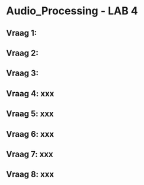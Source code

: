 # Audio_Processing - LAB 4
## Vraag 1: 

## Vraag 2: 

## Vraag 3: 


## Vraag 4: xxx

## Vraag 5: xxx

## Vraag 6: xxx

## Vraag 7: xxx


## Vraag 8: xxx

